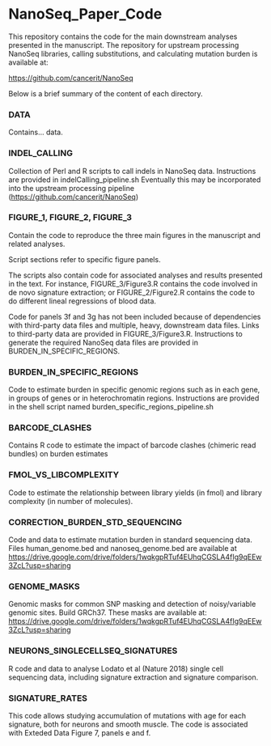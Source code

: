 # NanoSeq_Paper_Code

This repository contains the code for the main downstream analyses presented in the 
manuscript. The repository for upstream processing NanoSeq libraries, calling substitutions, and calculating
mutation burden is available at:

https://github.com/cancerit/NanoSeq


Below is a brief summary of the content of each directory.

### DATA
Contains... data. 

### INDEL_CALLING
Collection of Perl and R scripts to call indels in NanoSeq data. Instructions are provided in indelCalling_pipeline.sh
Eventually this may be incorporated into the upstream processing pipeline (https://github.com/cancerit/NanoSeq)

### FIGURE_1, FIGURE_2, FIGURE_3 
Contain the code to reproduce the three main figures in the manuscript and related analyses. 

Script sections refer to specific figure panels. 

The scripts also contain code for associated analyses and results presented in the text. For instance, FIGURE_3/Figure3.R contains the code involved in de novo signature extraction; or FIGURE_2/Figure2.R contains the code to do different lineal regressions of blood data.

Code for panels 3f and 3g has not been included because of dependencies with third-party data files and multiple, heavy, downstream data files. Links to third-party data are provided in FIGURE_3/Figure3.R. Instructions to generate the required NanoSeq data files are provided in BURDEN_IN_SPECIFIC_REGIONS.  

### BURDEN_IN_SPECIFIC_REGIONS
Code to estimate burden in specific genomic regions such as in each gene, in groups of genes or in heterochromatin regions. Instructions are provided in the shell script named burden_specific_regions_pipeline.sh 

### BARCODE_CLASHES
Contains R code to estimate the impact of barcode clashes (chimeric read bundles) on burden estimates

### FMOL_VS_LIBCOMPLEXITY
Code to estimate the relationship between library yields (in fmol) and library complexity (in number of molecules).

### CORRECTION_BURDEN_STD_SEQUENCING
Code and data to estimate mutation burden in standard sequencing data.
Files human_genome.bed and nanoseq_genome.bed are available at https://drive.google.com/drive/folders/1wqkgpRTuf4EUhqCGSLA4fIg9qEEw3ZcL?usp=sharing

### GENOME_MASKS
Genomic masks for common SNP masking and detection of noisy/variable genomic sites. Build GRCh37.
These masks are available at: https://drive.google.com/drive/folders/1wqkgpRTuf4EUhqCGSLA4fIg9qEEw3ZcL?usp=sharing

### NEURONS_SINGLECELLSEQ_SIGNATURES
R code and data to analyse Lodato et al (Nature 2018) single cell sequencing data, including signature extraction and signature comparison.

### SIGNATURE_RATES
This code allows studying accumulation of mutations with age for each signature, both for neurons and smooth muscle. 
The code is associated with Exteded Data Figure 7, panels e and f.


